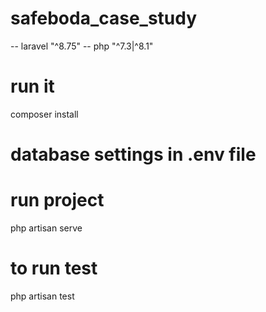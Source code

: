 # safeboda_case_study

-- laravel "^8.75"
-- php "^7.3|^8.1"

# run it
composer install

# database settings in .env file

# run project 
php artisan serve

# to run test
php artisan test